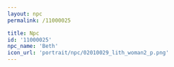 ```yaml
---
layout: npc
permalink: /11000025

title: Npc
id: '11000025'
npc_name: 'Beth'
icon_url: 'portrait/npc/02010029_lith_woman2_p.png'
---
```

